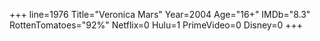 +++
line=1976
Title="Veronica Mars"
Year=2004
Age="16+"
IMDb="8.3"
RottenTomatoes="92%"
Netflix=0
Hulu=1
PrimeVideo=0
Disney=0
+++

